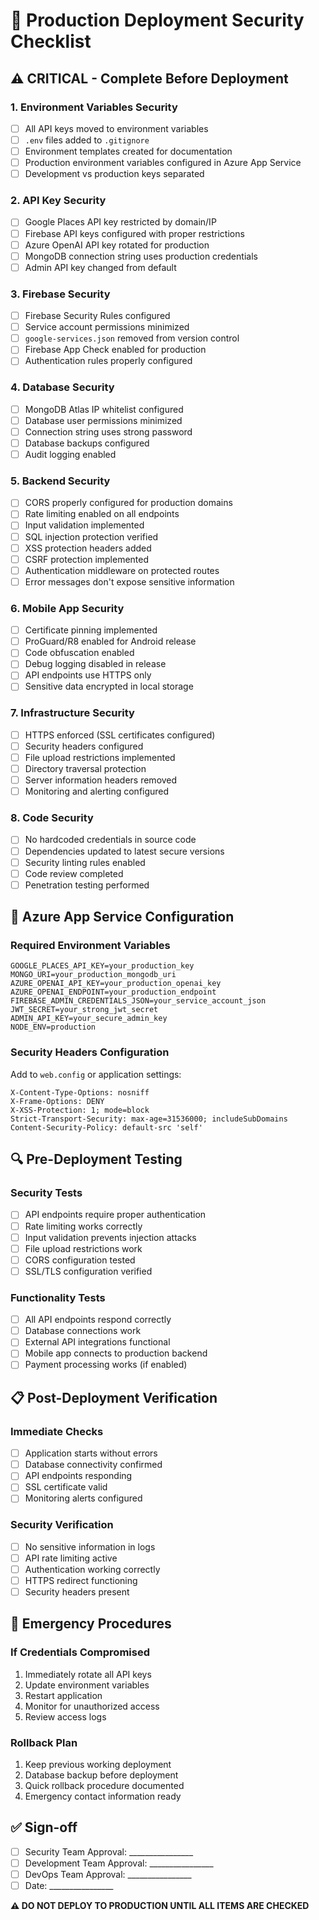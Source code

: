 # 🚀 Production Deployment Security Checklist

## ⚠️ CRITICAL - Complete Before Deployment

### 1. Environment Variables Security
- [ ] All API keys moved to environment variables
- [ ] `.env` files added to `.gitignore`
- [ ] Environment templates created for documentation
- [ ] Production environment variables configured in Azure App Service
- [ ] Development vs production keys separated

### 2. API Key Security
- [ ] Google Places API key restricted by domain/IP
- [ ] Firebase API keys configured with proper restrictions
- [ ] Azure OpenAI API key rotated for production
- [ ] MongoDB connection string uses production credentials
- [ ] Admin API key changed from default

### 3. Firebase Security
- [ ] Firebase Security Rules configured
- [ ] Service account permissions minimized
- [ ] `google-services.json` removed from version control
- [ ] Firebase App Check enabled for production
- [ ] Authentication rules properly configured

### 4. Database Security
- [ ] MongoDB Atlas IP whitelist configured
- [ ] Database user permissions minimized
- [ ] Connection string uses strong password
- [ ] Database backups configured
- [ ] Audit logging enabled

### 5. Backend Security
- [ ] CORS properly configured for production domains
- [ ] Rate limiting enabled on all endpoints
- [ ] Input validation implemented
- [ ] SQL injection protection verified
- [ ] XSS protection headers added
- [ ] CSRF protection implemented
- [ ] Authentication middleware on protected routes
- [ ] Error messages don't expose sensitive information

### 6. Mobile App Security
- [ ] Certificate pinning implemented
- [ ] ProGuard/R8 enabled for Android release
- [ ] Code obfuscation enabled
- [ ] Debug logging disabled in release
- [ ] API endpoints use HTTPS only
- [ ] Sensitive data encrypted in local storage

### 7. Infrastructure Security
- [ ] HTTPS enforced (SSL certificates configured)
- [ ] Security headers configured
- [ ] File upload restrictions implemented
- [ ] Directory traversal protection
- [ ] Server information headers removed
- [ ] Monitoring and alerting configured

### 8. Code Security
- [ ] No hardcoded credentials in source code
- [ ] Dependencies updated to latest secure versions
- [ ] Security linting rules enabled
- [ ] Code review completed
- [ ] Penetration testing performed

## 🔧 Azure App Service Configuration

### Required Environment Variables
```
GOOGLE_PLACES_API_KEY=your_production_key
MONGO_URI=your_production_mongodb_uri
AZURE_OPENAI_API_KEY=your_production_openai_key
AZURE_OPENAI_ENDPOINT=your_production_endpoint
FIREBASE_ADMIN_CREDENTIALS_JSON=your_service_account_json
JWT_SECRET=your_strong_jwt_secret
ADMIN_API_KEY=your_secure_admin_key
NODE_ENV=production
```

### Security Headers Configuration
Add to `web.config` or application settings:
```
X-Content-Type-Options: nosniff
X-Frame-Options: DENY
X-XSS-Protection: 1; mode=block
Strict-Transport-Security: max-age=31536000; includeSubDomains
Content-Security-Policy: default-src 'self'
```

## 🔍 Pre-Deployment Testing

### Security Tests
- [ ] API endpoints require proper authentication
- [ ] Rate limiting works correctly
- [ ] Input validation prevents injection attacks
- [ ] File upload restrictions work
- [ ] CORS configuration tested
- [ ] SSL/TLS configuration verified

### Functionality Tests
- [ ] All API endpoints respond correctly
- [ ] Database connections work
- [ ] External API integrations functional
- [ ] Mobile app connects to production backend
- [ ] Payment processing works (if enabled)

## 📋 Post-Deployment Verification

### Immediate Checks
- [ ] Application starts without errors
- [ ] Database connectivity confirmed
- [ ] API endpoints responding
- [ ] SSL certificate valid
- [ ] Monitoring alerts configured

### Security Verification
- [ ] No sensitive information in logs
- [ ] API rate limiting active
- [ ] Authentication working correctly
- [ ] HTTPS redirect functioning
- [ ] Security headers present

## 🚨 Emergency Procedures

### If Credentials Compromised
1. Immediately rotate all API keys
2. Update environment variables
3. Restart application
4. Monitor for unauthorized access
5. Review access logs

### Rollback Plan
1. Keep previous working deployment
2. Database backup before deployment
3. Quick rollback procedure documented
4. Emergency contact information ready

## ✅ Sign-off

- [ ] Security Team Approval: ________________
- [ ] Development Team Approval: ________________
- [ ] DevOps Team Approval: ________________
- [ ] Date: ________________

**⚠️ DO NOT DEPLOY TO PRODUCTION UNTIL ALL ITEMS ARE CHECKED**